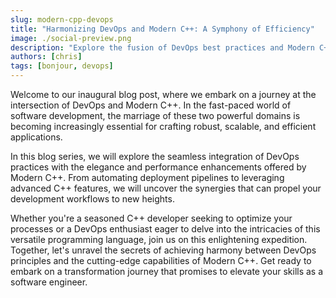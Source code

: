 ```yaml
---
slug: modern-cpp-devops
title: "Harmonizing DevOps and Modern C++: A Symphony of Efficiency"
image: ./social-preview.png
description: "Explore the fusion of DevOps best practices and Modern C++ precision in our blog—unlocking secrets for seamless, efficient software development."
authors: [chris]
tags: [bonjour, devops]
---
```


Welcome to our inaugural blog post, where we embark on a journey at the intersection of DevOps and Modern C++. In the fast-paced world of software development, the marriage of these two powerful domains is becoming increasingly essential for crafting robust, scalable, and efficient applications.

In this blog series, we will explore the seamless integration of DevOps practices with the elegance and performance enhancements offered by Modern C++. From automating deployment pipelines to leveraging advanced C++ features, we will uncover the synergies that can propel your development workflows to new heights.

Whether you're a seasoned C++ developer seeking to optimize your processes or a DevOps enthusiast eager to delve into the intricacies of this versatile programming language, join us on this enlightening expedition. Together, let's unravel the secrets of achieving harmony between DevOps principles and the cutting-edge capabilities of Modern C++. Get ready to embark on a transformation journey that promises to elevate your skills as a software engineer.
